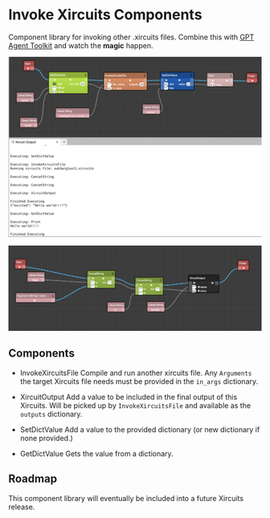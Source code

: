 # Invoke Xircuits Components

Component library for invoking other .xircuits files.  Combine this with [GPT Agent Toolkit](https://github.com/XpressAI/xai-gpt-agent-toolkit) and watch the **magic** happen.

![invoke](https://github.com/XpressAI/xai-invoke-xircuits/blob/main/invoke.png)

![output](https://github.com/XpressAI/xai-invoke-xircuits/blob/main/output.png)

## Components

- InvokeXircuitsFile
  Compile and run another xircuits file.  Any `Arguments` the
  target Xircuits file needs must be provided in the `in_args`
  dictionary.

- XircuitOutput
  Add a value to be included in the final output of this 
  Xircuits.  Will be picked up by `InvokeXircuitsFile` and
  available as the `outputs` dictionary.

- SetDictValue
  Add a value to the provided dictionary (or new dictionary
  if none provided.)

- GetDictValue
  Gets the value from a dictionary.

## Roadmap

This component library will eventually be included into a 
future Xircuits release.

